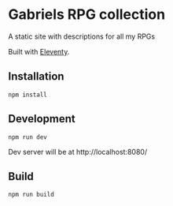 # Gabriels RPG collection

A static site with descriptions for all my RPGs

Built with [Eleventy](https://www.11ty.dev/).

## Installation

	npm install

## Development

	npm run dev

Dev server will be at http://localhost:8080/
	
## Build

	npm run build


